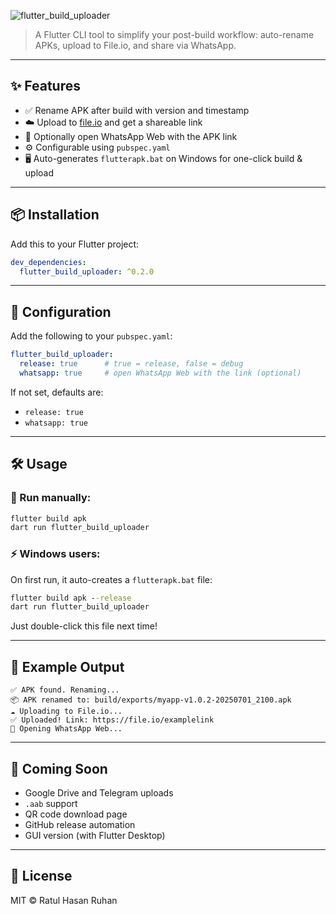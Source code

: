 ![flutter_build_uploader](https://github.com/user-attachments/assets/f8aedfe4-81b5-4c5f-b7a1-7fbff94e7ee2)

> A Flutter CLI tool to simplify your post-build workflow: auto-rename APKs, upload to File.io, and share via WhatsApp.

---

## ✨ Features

* ✅ Rename APK after build with version and timestamp
* ☁️ Upload to [file.io](https://www.file.io) and get a shareable link
* 💬 Optionally open WhatsApp Web with the APK link
* ⚙️ Configurable using `pubspec.yaml`
* 🖥️ Auto-generates `flutterapk.bat` on Windows for one-click build & upload

---

## 📦 Installation

Add this to your Flutter project:

```yaml
dev_dependencies:
  flutter_build_uploader: ^0.2.0
```

---

## 🔧 Configuration

Add the following to your `pubspec.yaml`:

```yaml
flutter_build_uploader:
  release: true      # true = release, false = debug
  whatsapp: true     # open WhatsApp Web with the link (optional)
```

If not set, defaults are:

* `release: true`
* `whatsapp: true`

---

## 🛠️ Usage

### 🔁 Run manually:

```bash
flutter build apk
dart run flutter_build_uploader
```

### ⚡ Windows users:

On first run, it auto-creates a `flutterapk.bat` file:

```bat
flutter build apk --release
dart run flutter_build_uploader
```

Just double-click this file next time!

---

## 🧪 Example Output

```
✅ APK found. Renaming...
📦 APK renamed to: build/exports/myapp-v1.0.2-20250701_2100.apk
☁️ Uploading to File.io...
✅ Uploaded! Link: https://file.io/examplelink
💬 Opening WhatsApp Web...
```

---

## 🧠 Coming Soon

* Google Drive and Telegram uploads
* `.aab` support
* QR code download page
* GitHub release automation
* GUI version (with Flutter Desktop)

---

## 📄 License

MIT © Ratul Hasan Ruhan
